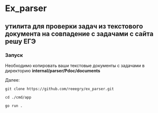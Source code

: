 # Ex_parser
## утилита для проверки задач из текстового документа на совпадение с задачами с сайта решу ЕГЭ

### Запуск

Необходимо копировать ваши текстовые документы с задачами в директорию **internal/parser/Pdoc/documents**

Далее:

`git clone https://github.com/reeegry/ex_parser.git`

`cd ./cmd/app`

`go run .`
